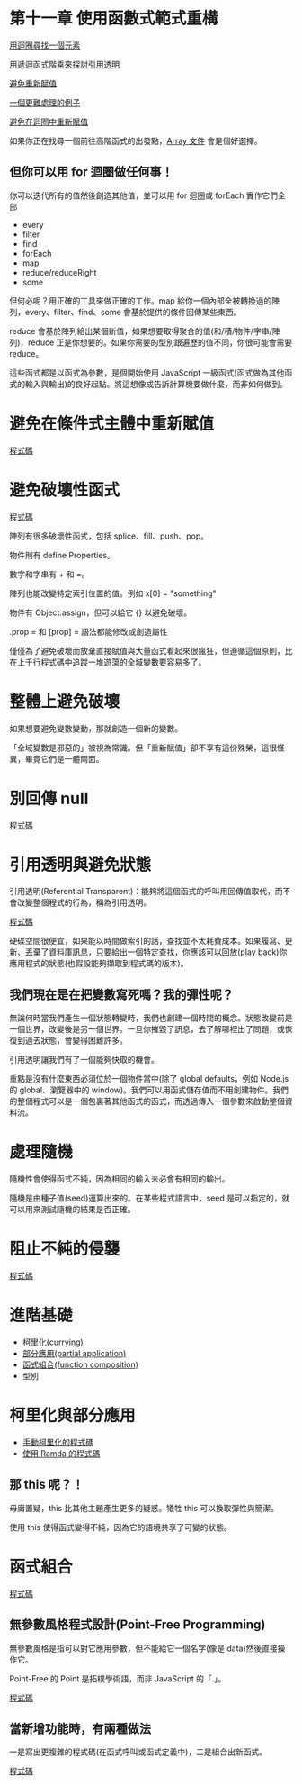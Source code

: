 # 第十一章 使用函數式範式重構

[用迴圈尋找一個元素](./1.recursive.js)

[用遞迴函式階乘來探討引用透明](./2.referentially_transparent.js)

[避免重新賦值](./3.do_not_assign_value_again.js)

[一個更難處理的例子](./4.more_complex_case.js)

[避免在迴圈中重新賦值](./5.avoid_set_value_again_in_loop.js)

如果你正在找尋一個前往高階函式的出發點，[Array 文件](https://developer.mozilla.org/zh-TW/docs/Web/JavaScript/Reference/Global_Objects/Array) 會是個好選擇。

<h2>但你可以用 for 迴圈做任何事！</h2>

你可以迭代所有的值然後創造其他值，並可以用 for 迴圈或 forEach 實作它們全部

-   every
-   filter
-   find
-   forEach
-   map
-   reduce/reduceRight
-   some

但何必呢？用正確的工具來做正確的工作。map 給你一個內部全被轉換過的陣列，every、filter、find、some 會基於提供的條件回傳某些東西。

reduce 會基於陣列給出某個新值，如果想要取得聚合的值(和/積/物件/字串/陣列)，reduce 正是你想要的。如果你需要的型別跟遍歷的值不同，你很可能會需要 reduce。

這些函式都是以函式為參數，是個開始使用 JavaScript 一級函式(函式做為其他函式的輸入與輸出)的良好起點。將這想像成告訴計算機要做什麼，而非如何做到。

<h1>避免在條件式主體中重新賦值</h1>

[程式碼](./6.avoid_set_value_again_in_if.js)

<h1>避免破壞性函式</h1>

[程式碼](./7.avoid_destructive_function.js)

陣列有很多破壞性函式，包括 splice、fill、push、pop。

物件則有 define Properties。

數字和字串有 + 和 =。

陣列也能改變特定索引位置的值。例如 x[0] = "something"

物件有 Object.assign，但可以給它 {} 以避免破壞。

.prop = 和 [prop] = 語法都能修改或創造屬性

僅僅為了避免破壞而放棄直接賦值與大量函式看起來很瘋狂，但遵循這個原則，比在上千行程式碼中追蹤一堆遊蕩的全域變數要容易多了。

<h1>整體上避免破壞</h1>

如果想要避免變數變動，那就創造一個新的變數。

「全域變數是邪惡的」被視為常識。但「重新賦值」卻不享有這份殊榮，這很怪異，畢竟它們是一體兩面。

<h1>別回傳 null</h1>

[程式碼](./8.dont_return_null.js)

<h1>引用透明與避免狀態</h1>

引用透明(Referential Transparent)：能夠將這個函式的呼叫用回傳值取代，而不會改變整個程式的行為，稱為引用透明。

[程式碼](./9.referential_transparent.js)

硬碟空間很便宜，如果能以時間做索引的話，查找並不太耗費成本。如果履寫、更新、丟棄了資料庫訊息，只要給出一個特定查找，你應該可以回放(play back)你應用程式的狀態(也假設能夠擷取到程式碼的版本)。

<h2>我們現在是在把變數寫死嗎？我的彈性呢？</h2>

無論何時當我們產生一個狀態轉變時，我們也創建一個時間的概念。狀態改變前是一個世界，改變後是另一個世界。一旦你摧毀了訊息，去了解哪裡出了問題，或恢復到過去狀態，會變得困難許多。

引用透明讓我們有了一個能夠快取的機會。

重點是沒有什麼東西必須位於一個物件當中(除了 global defaults，例如 Node.js 的 global、瀏覽器中的 window)。我們可以用函式儲存值而不用創建物件。我們的整個程式可以是一個包裏著其他函式的函式，而透過傳入一個參數來啟動整個資料流。

<h1>處理隨機</h1>

隨機性會使得函式不純，因為相同的輸入未必會有相同的輸出。

隨機是由種子值(seed)運算出來的。在某些程式語言中，seed 是可以指定的，就可以用來測試隨機的結果是否正確。

<h1>阻止不純的侵襲</h1>

[程式碼](./10.prevent_impure_invasion.js)

<h1>進階基礎</h1>

-   [柯里化(currying)](#currying)
-   [部分應用(partial application)](#currying)
-   [函式組合(function composition)](#function_composition)
-   型別

<h1 id="currying">柯里化與部分應用</h1>

-   [手動柯里化的程式碼](./11.currying.js)
-   [使用 Ramda 的程式碼](./12.ramda.js)

<h2>那 this 呢？！</h2>

毋庸置疑，this 比其他主題產生更多的疑惑。犧牲 this 可以換取彈性與簡潔。

使用 this 使得函式變得不純，因為它的語境共享了可變的狀態。

<h1 id="function_composition">函式組合</h1>

[程式碼](./13.function_composition.js)

<h2>無參數風格程式設計(Point-Free Programming)</h2>

無參數風格是指可以對它應用參數，但不能給它一個名字(像是 data)然後直接操作它。

Point-Free 的 Point 是拓樸學術語，而非 JavaScript 的「.」。

[程式碼](./14.point_free_programming.js)

<h2>當新增功能時，有兩種做法</h2>

一是寫出更複雜的程式碼(在函式呼叫或函式定義中)，二是組合出新函式。

[程式碼](./15.add_new_feature.js)
